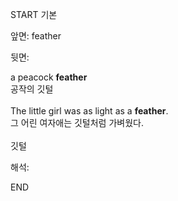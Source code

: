 START
기본

앞면:
feather


뒷면:
<div>a peacock <b>feather</b> </div><div>공작의 깃털</div><div><br></div><div><div>The little girl was as light as a <strong>feather</strong>. </div><div><div>그 어린 여자애는 깃털처럼 가벼웠다.</div></div></div><div><br></div><div>깃털</div>


해석:
<!--ID: 1746614453917-->
END